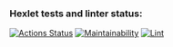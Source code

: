 ### Hexlet tests and linter status:
[![Actions Status](https://github.com/AngelAzrail/frontend-project-lvl1/workflows/hexlet-check/badge.svg)](https://github.com/AngelAzrail/frontend-project-lvl1/actions)
[![Maintainability](https://api.codeclimate.com/v1/badges/a99a88d28ad37a79dbf6/maintainability)](https://codeclimate.com/github/AngelAzrail/frontend-project-lvl1)
[![Lint](https://github.com/AngelAzrail/frontend-project-lvl1/workflows/hexlet-check/badge.svg)](https://github.com/AngelAzrail/frontend-project-lvl1/actions)